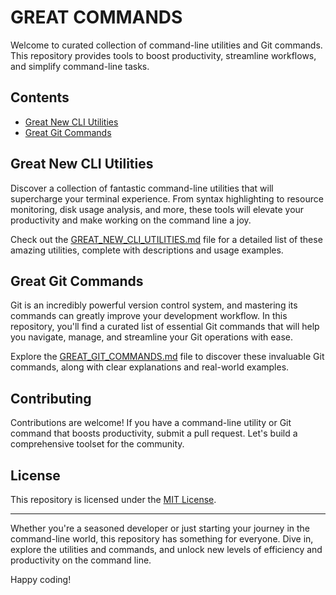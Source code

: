 # GREAT COMMANDS

Welcome to curated collection of command-line utilities and Git commands. 
This repository provides tools to boost productivity, streamline workflows, and simplify command-line tasks.

## Contents

- [Great New CLI Utilities](#great-new-cli-utilities)
- [Great Git Commands](#great-git-commands)

## Great New CLI Utilities

Discover a collection of fantastic command-line utilities that will supercharge your terminal experience. From syntax highlighting to resource monitoring, disk usage analysis, and more, these tools will elevate your productivity and make working on the command line a joy.

Check out the [GREAT_NEW_CLI_UTILITIES.md](GREAT_NEW_CLI_UTILITIES.md) file for a detailed list of these amazing utilities, complete with descriptions and usage examples.

## Great Git Commands

Git is an incredibly powerful version control system, and mastering its commands can greatly improve your development workflow. In this repository, you'll find a curated list of essential Git commands that will help you navigate, manage, and streamline your Git operations with ease.

Explore the [GREAT_GIT_COMMANDS.md](GREAT_GIT_COMMANDS.md) file to discover these invaluable Git commands, along with clear explanations and real-world examples.

## Contributing

Contributions are welcome! If you have a command-line utility or Git command that boosts productivity, submit a pull request. Let's build a comprehensive toolset for the community.

## License

This repository is licensed under the [MIT License](LICENSE).

---

Whether you're a seasoned developer or just starting your journey in the command-line world, this repository has something for everyone. Dive in, explore the utilities and commands, and unlock new levels of efficiency and productivity on the command line.

Happy coding!
